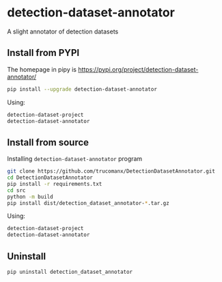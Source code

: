 # detection-dataset-annotator

A slight annotator of detection datasets


## Install from PYPI

The homepage in pipy is https://pypi.org/project/detection-dataset-annotator/

```bash
pip install --upgrade detection-dataset-annotator
```

Using:

```bash
detection-dataset-project
detection-dataset-annotator
```

## Install from source
Installing `detection-dataset-annotator` program

```bash
git clone https://github.com/trucomanx/DetectionDatasetAnnotator.git
cd DetectionDatasetAnnotator
pip install -r requirements.txt
cd src
python -m build
pip install dist/detection_dataset_annotator-*.tar.gz
```
Using:

```bash
detection-dataset-project
detection-dataset-annotator
```

## Uninstall

```bash
pip uninstall detection_dataset_annotator
```
